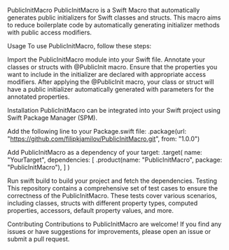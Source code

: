 PublicInitMacro
PublicInitMacro is a Swift Macro that automatically generates public initializers for Swift classes and structs. This macro aims to reduce boilerplate code by automatically generating initializer methods with public access modifiers.

Usage
To use PublicInitMacro, follow these steps:

Import the PublicInitMacro module into your Swift file.
Annotate your classes or structs with @PublicInit macro.
Ensure that the properties you want to include in the initializer are declared with appropriate access modifiers.
After applying the @PublicInit macro, your class or struct will have a public initializer automatically generated with parameters for the annotated properties.

Installation
PublicInitMacro can be integrated into your Swift project using Swift Package Manager (SPM).

Add the following line to your Package.swift file:
.package(url: "https://github.com/filipkjamilov/PublicInitMacro.git", from: "1.0.0")

Add PublicInitMacro as a dependency of your target:
.target(
name: "YourTarget",
dependencies: [
.product(name: "PublicInitMacro", package: "PublicInitMacro"),
]
)

Run swift build to build your project and fetch the dependencies.
Testing
This repository contains a comprehensive set of test cases to ensure the correctness of the PublicInitMacro. These tests cover various scenarios, including classes, structs with different property types, computed properties, accessors, default property values, and more.

Contributing
Contributions to PublicInitMacro are welcome! If you find any issues or have suggestions for improvements, please open an issue or submit a pull request.
